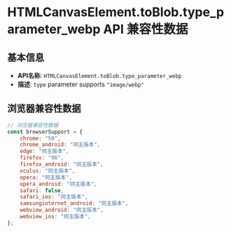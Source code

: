 # HTMLCanvasElement.toBlob.type_parameter_webp API 兼容性数据

## 基本信息

- **API名称**: `HTMLCanvasElement.toBlob.type_parameter_webp`
- **描述**: `type` parameter supports `"image/webp"`

## 浏览器兼容性数据

```javascript
// 浏览器兼容性数据
const browserSupport = {
    chrome: "50",
    chrome_android: "同主版本",
    edge: "同主版本",
    firefox: "96",
    firefox_android: "同主版本",
    oculus: "同主版本",
    opera: "同主版本",
    opera_android: "同主版本",
    safari: false,
    safari_ios: "同主版本",
    samsunginternet_android: "同主版本",
    webview_android: "同主版本",
    webview_ios: "同主版本",
};

```

